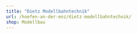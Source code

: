 ```yaml
---
title: "Dietz Modellbahntechnik"
url: /hoefen-an-der-enz/dietz-modellbahntechnik/
shop: Modellbau
---
```

